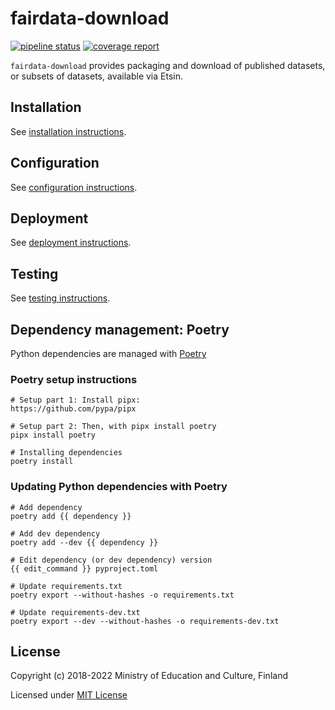 # fairdata-download

[![pipeline status](https://gitlab.ci.csc.fi/fairdata/fairdata-download/badges/test/pipeline.svg)](https://gitlab.ci.csc.fi/fairdata/fairdata-download/-/commits/test)
[![coverage report](https://gitlab.ci.csc.fi/fairdata/fairdata-download/badges/test/coverage.svg)](https://gitlab.ci.csc.fi/fairdata/fairdata-download/-/commits/test)

`fairdata-download` provides packaging and download of published datasets, or subsets of datasets, available via Etsin.

## Installation

See [installation instructions](/docs/installation.md).

## Configuration

See [configuration instructions](/docs/configuration.md).

## Deployment

See [deployment instructions](/docs/deployment.md).

## Testing

See [testing instructions](/docs/testing.md).

## Dependency management: Poetry

Python dependencies are managed with [Poetry](https://python-poetry.org/docs/)

### Poetry setup instructions 

```
# Setup part 1: Install pipx: 
https://github.com/pypa/pipx

# Setup part 2: Then, with pipx install poetry
pipx install poetry

# Installing dependencies
poetry install
```

### Updating Python dependencies with Poetry

```
# Add dependency
poetry add {{ dependency }}

# Add dev dependency
poetry add --dev {{ dependency }}

# Edit dependency (or dev dependency) version
{{ edit_command }} pyproject.toml

# Update requirements.txt
poetry export --without-hashes -o requirements.txt

# Update requirements-dev.txt
poetry export --dev --without-hashes -o requirements-dev.txt
```

License
-------
Copyright (c) 2018-2022 Ministry of Education and Culture, Finland

Licensed under [MIT License](LICENSE)